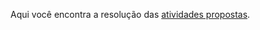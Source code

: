 Aqui você encontra a resolução das [atividades propostas](https://luisfelipebr.github.io/git2021/atividade/).